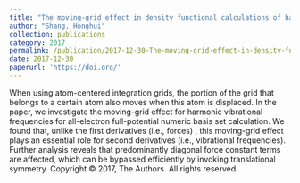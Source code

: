 ```yaml
---
title: "The moving-grid effect in density functional calculations of harmonic vibration frequencies using numeric atom-centered grids"
author: "Shang, Honghui"
collection: publications
category: 2017
permalink: /publication/2017-12-30-The-moving-grid-effect-in-density-functional-calculations-of-harmonic-vibration-frequencies-using-numeric-atom-centered-grids
date: 2017-12-30
paperurl: 'https://doi.org/'
---
```


When using atom-centered integration grids, the portion of the grid that belongs to a certain atom also moves when this atom is displaced. In the paper, we investigate the moving-grid effect for harmonic vibrational frequencies for all-electron full-potential numeric basis set calculation. We found that, unlike the first derivatives (i.e., forces) , this moving-grid effect plays an essential role for second derivatives (i.e., vibrational frequencies). Further analysis reveals that predominantly diagonal force constant terms are affected, which can be bypassed efficiently by invoking translational symmetry. Copyright © 2017, The Authors. All rights reserved.
